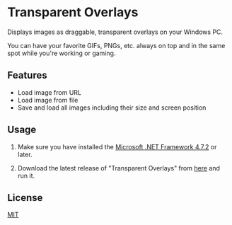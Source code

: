 # Transparent Overlays

Displays images as draggable, transparent overlays on your Windows PC.

You can have your favorite GIFs, PNGs, etc. always on top and in the same spot while you're working or gaming.

## Features
- Load image from URL
- Load image from file
- Save and load all images including their size and screen position

## Usage

1. Make sure you have installed the [Microsoft .NET Framework 4.7.2](https://support.microsoft.com/de-de/help/4054531/microsoft-net-framework-4-7-2-web-installer-for-windows) or later.

2. Download the latest release of "Transparent Overlays" from [here](https://github.com/Berny23/transparent-overlays/releases/latest/download/Transparent_Overlays.exe) and run it.

## License
[MIT](https://choosealicense.com/licenses/mit/)
